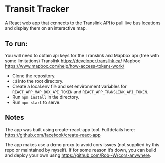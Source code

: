 # Transit Tracker
A React web app that connects to the Translink API to pull live
bus locations and display them on an interactive map.

## To run:
You will need to obtain api keys for the Translink and Mapbox api (free with some limitations)
Translink https://developer.translink.ca/
Mapbox https://www.mapbox.com/help/how-access-tokens-work/

* Clone the repository.
* `cd` into the root directory.
* Create a local.env file and set environment variables for `REACT_APP_MAP_BOX_API_TOKEN` and `REACT_APP_TRANSLINK_API_TOKEN`.
* Run `npm install` in the directory.
* Run `npm start` to serve.

## Notes
The app was built using create-react-app tool.
Full details here: https://github.com/facebook/create-react-app

The app makes use a demo proxy to avoid cors issues (not supplied by this repo or maintained by myself).
If for some reason it's down, you can build and deploy your own using https://github.com/Rob--W/cors-anywhere.
